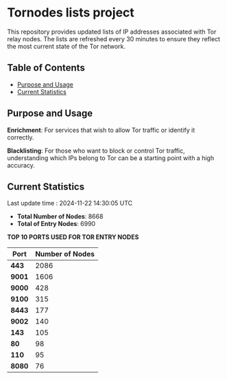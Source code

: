 # Tornodes lists project

This repository provides updated lists of IP addresses associated with Tor relay nodes. The lists are refreshed every 30 minutes to ensure they reflect the most current state of the Tor network.

## Table of Contents

- [Purpose and Usage](#purpose-and-usage)
- [Current Statistics](#current-statistics)


## Purpose and Usage

**Enrichment**: For services that wish to allow Tor traffic or identify it correctly.

**Blacklisting**: For those who want to block or control Tor traffic, understanding which IPs belong to Tor can be a starting point with a high accuracy.

## Current Statistics

Last update time : 2024-11-22 14:30:05 UTC

- **Total Number of Nodes**: 8668
- **Total of Entry Nodes**: 6990

**TOP 10 PORTS USED FOR TOR ENTRY NODES**

| **Port** | **Number of Nodes** |
|------|-----------------|
| **443**   | 2086  |
| **9001**   | 1606  |
| **9000**   | 428  |
| **9100**   | 315  |
| **8443**   | 177  |
| **9002**   | 140  |
| **143**   | 105  |
| **80**   | 98  |
| **110**   | 95  |
| **8080**   | 76  |


